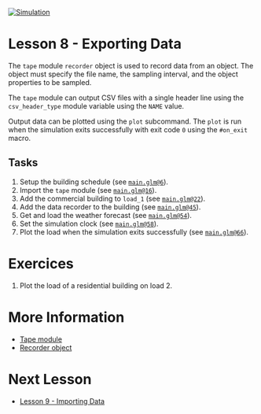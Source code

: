 [![Simulation](../../actions/workflows/main.yml/badge.svg)](../../actions/workflows/main.yml)

# Lesson 8 - Exporting Data

The `tape` module `recorder` object is used to record data from an object. The object must specify the file name, the sampling interval, and the object properties to be sampled.  

The `tape` module can output CSV files with a single header line using the `csv_header_type` module variable using the `NAME` value.

Output data can be plotted using the `plot` subcommand. The `plot` is run when the simulation exits successfully with exit code `0` using the `#on_exit` macro. 

## Tasks

1. Setup the building schedule (see [`main.glm@6`](main.glm#L6-L14)).
2. Import the `tape` module (see [`main.glm@16`](main.glm#L17-L20)).
3. Add the commercial building to `load_1` (see [`main.glm@22`](main.glm#L23-L52)).
4. Add the data recorder to the building (see [`main.glm@45`](main.glm#L46-L51)).
5. Get and load the weather forecast (see [`main.glm@54`](main.glm#L55-L56)).
6. Set the simulation clock (see [`main.glm@58`](main.glm#L59-L64)).
7. Plot the load when the simulation exits successfully (see [`main.glm@66`](main.glm#L67)).

# Exercices

1. Plot the load of a residential building on load 2.

# More Information

* [Tape module](https://docs.gridlabd.us/index.html?owner=arras-energy&project=gridlabd&branch=master&folder=/Module&doc=/Module/Tape.md)
* [Recorder object](https://docs.gridlabd.us/index.html?owner=arras-energy&project=gridlabd&branch=master&folder=/Module/Tape&doc=/Module/Tape/Recorder.md)

# Next Lesson

* [Lesson 9 - Importing Data](../../../lesson-9)
